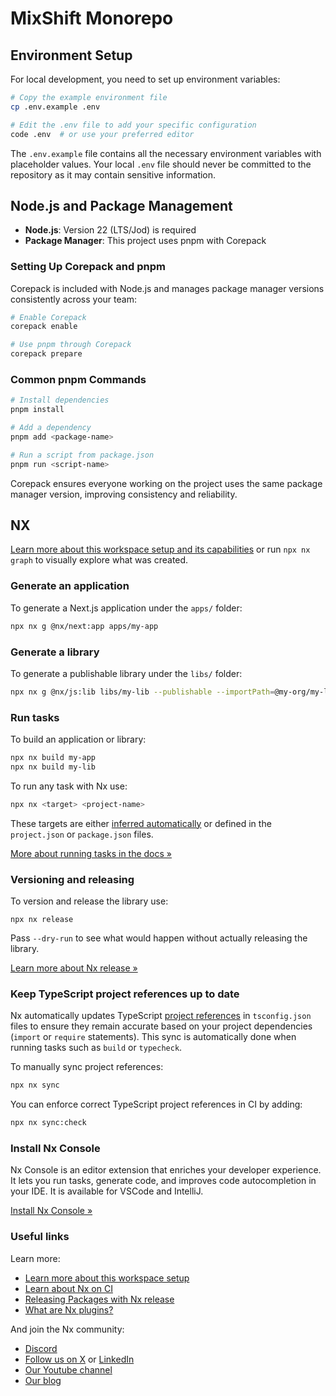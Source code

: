 # MixShift Monorepo

## Environment Setup

For local development, you need to set up environment variables:

```sh
# Copy the example environment file
cp .env.example .env

# Edit the .env file to add your specific configuration
code .env  # or use your preferred editor
```

The `.env.example` file contains all the necessary environment variables with placeholder values. Your local `.env` file should never be committed to the repository as it may contain sensitive information.

## Node.js and Package Management

- **Node.js**: Version 22 (LTS/Jod) is required
- **Package Manager**: This project uses pnpm with Corepack

### Setting Up Corepack and pnpm

Corepack is included with Node.js and manages package manager versions consistently across your team:

```sh
# Enable Corepack
corepack enable

# Use pnpm through Corepack
corepack prepare 
```

### Common pnpm Commands

```sh
# Install dependencies
pnpm install

# Add a dependency
pnpm add <package-name>

# Run a script from package.json
pnpm run <script-name>
```

Corepack ensures everyone working on the project uses the same package manager version, improving consistency and reliability.

## NX

[Learn more about this workspace setup and its capabilities](https://nx.dev/nx-api/js?utm_source=nx_project&amp;utm_medium=readme&amp;utm_campaign=nx_projects) or run `npx nx graph` to visually explore what was created.

### Generate an application

To generate a Next.js application under the `apps/` folder:

```sh
npx nx g @nx/next:app apps/my-app
```

### Generate a library

To generate a publishable library under the `libs/` folder:

```sh
npx nx g @nx/js:lib libs/my-lib --publishable --importPath=@my-org/my-lib
```

### Run tasks

To build an application or library:

```sh
npx nx build my-app
npx nx build my-lib
```

To run any task with Nx use:

```sh
npx nx <target> <project-name>
```

These targets are either [inferred automatically](https://nx.dev/concepts/inferred-tasks?utm_source=nx_project&utm_medium=readme&utm_campaign=nx_projects) or defined in the `project.json` or `package.json` files.

[More about running tasks in the docs &raquo;](https://nx.dev/features/run-tasks?utm_source=nx_project&utm_medium=readme&utm_campaign=nx_projects)

### Versioning and releasing

To version and release the library use:

```
npx nx release
```

Pass `--dry-run` to see what would happen without actually releasing the library.

[Learn more about Nx release &raquo;](https://nx.dev/features/manage-releases?utm_source=nx_project&utm_medium=readme&utm_campaign=nx_projects)

### Keep TypeScript project references up to date

Nx automatically updates TypeScript [project references](https://www.typescriptlang.org/docs/handbook/project-references.html) in `tsconfig.json` files to ensure they remain accurate based on your project dependencies (`import` or `require` statements). This sync is automatically done when running tasks such as `build` or `typecheck`.

To manually sync project references:

```sh
npx nx sync
```

You can enforce correct TypeScript project references in CI by adding:

```sh
npx nx sync:check
```

### Install Nx Console

Nx Console is an editor extension that enriches your developer experience. It lets you run tasks, generate code, and improves code autocompletion in your IDE. It is available for VSCode and IntelliJ.

[Install Nx Console &raquo;](https://nx.dev/getting-started/editor-setup?utm_source=nx_project&utm_medium=readme&utm_campaign=nx_projects)

### Useful links

Learn more:

- [Learn more about this workspace setup](https://nx.dev/nx-api/js?utm_source=nx_project&amp;utm_medium=readme&amp;utm_campaign=nx_projects)
- [Learn about Nx on CI](https://nx.dev/ci/intro/ci-with-nx?utm_source=nx_project&utm_medium=readme&utm_campaign=nx_projects)
- [Releasing Packages with Nx release](https://nx.dev/features/manage-releases?utm_source=nx_project&utm_medium=readme&utm_campaign=nx_projects)
- [What are Nx plugins?](https://nx.dev/concepts/nx-plugins?utm_source=nx_project&utm_medium=readme&utm_campaign=nx_projects)

And join the Nx community:
- [Discord](https://go.nx.dev/community)
- [Follow us on X](https://twitter.com/nxdevtools) or [LinkedIn](https://www.linkedin.com/company/nrwl)
- [Our Youtube channel](https://www.youtube.com/@nxdevtools)
- [Our blog](https://nx.dev/blog?utm_source=nx_project&utm_medium=readme&utm_campaign=nx_projects)
